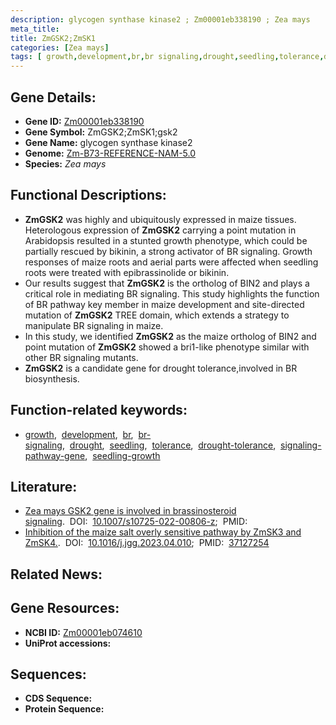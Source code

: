 ```yaml
---
description: glycogen synthase kinase2 ; Zm00001eb338190 ; Zea mays
meta_title:
title: ZmGSK2;ZmSK1
categories: [Zea mays]
tags: [ growth,development,br,br signaling,drought,seedling,tolerance,drought tolerance,signaling pathway gene,seedling growth ]
---
```


## Gene Details:
- **Gene ID:**	[Zm00001eb338190](https://www.maizegdb.org/gene_center/gene/Zm00001eb338190)
- **Gene Symbol:** ZmGSK2;ZmSK1;gsk2
- **Gene Name:** glycogen synthase kinase2
- **Genome:** [Zm-B73-REFERENCE-NAM-5.0](https://www.maizegdb.org/genome/assembly/Zm-B73-REFERENCE-NAM-5.0)
- **Species:** *Zea mays*

## Functional Descriptions:
   - **ZmGSK2** was highly and ubiquitously expressed in maize tissues. Heterologous expression of **ZmGSK2** carrying a point mutation in Arabidopsis resulted in a stunted growth phenotype, which could be partially rescued by bikinin, a strong activator of BR signaling. Growth responses of maize roots and aerial parts were affected when seedling roots were treated with epibrassinolide or bikinin.
   - Our results suggest that **ZmGSK2** is the ortholog of BIN2 and plays a critical role in mediating BR signaling. This study highlights the function of BR pathway key member in maize development and site-directed mutation of **ZmGSK2** TREE domain, which extends a strategy to manipulate BR signaling in maize.
   - In this study, we identified **ZmGSK2** as the maize ortholog of BIN2 and point mutation of **ZmGSK2** showed a bri1-like phenotype similar with other BR signaling mutants.
   - **ZmGSK2** is a candidate gene for drought tolerance,involved in BR biosynthesis.

## Function-related keywords:
- [growth](/tags/growth/),&nbsp;&nbsp;[development](/tags/development/),&nbsp;&nbsp;[br](/tags/br/),&nbsp;&nbsp;[br-signaling](/tags/br-signaling/),&nbsp;&nbsp;[drought](/tags/drought/),&nbsp;&nbsp;[seedling](/tags/seedling/),&nbsp;&nbsp;[tolerance](/tags/tolerance/),&nbsp;&nbsp;[drought-tolerance](/tags/drought-tolerance/),&nbsp;&nbsp;[signaling-pathway-gene](/tags/signaling-pathway-gene/),&nbsp;&nbsp;[seedling-growth](/tags/seedling-growth/)

## Literature:
   - [Zea mays GSK2 gene is involved in brassinosteroid signaling]( https://link.springer.com/article/10.1007/s10725-022-00806-z).&nbsp;&nbsp;DOI:&nbsp;&nbsp;[10.1007/s10725-022-00806-z](https://link.springer.com/article/10.1007/s10725-022-00806-z);&nbsp;&nbsp;PMID:&nbsp;&nbsp;[](https://pubmed.ncbi.nlm.nih.gov//)
   - [Inhibition of the maize salt overly sensitive pathway by ZmSK3 and ZmSK4.]( https://www.sciencedirect.com/science/article/abs/pii/S1673852723000978?via%3Dihub).&nbsp;&nbsp;DOI:&nbsp;&nbsp;[10.1016/j.jgg.2023.04.010](https://www.sciencedirect.com/science/article/abs/pii/S1673852723000978?via%3Dihub);&nbsp;&nbsp;PMID:&nbsp;&nbsp;[37127254](https://pubmed.ncbi.nlm.nih.gov/37127254/)

## Related News:

## Gene Resources:
- **NCBI ID:**  [Zm00001eb074610](https://www.ncbi.nlm.nih.gov/gene/?term=Zm00001eb074610)
- **UniProt accessions:** [](https://www.uniprot.org/uniprotkb//entry)



## Sequences:
- **CDS Sequence:**
- **Protein Sequence:**
